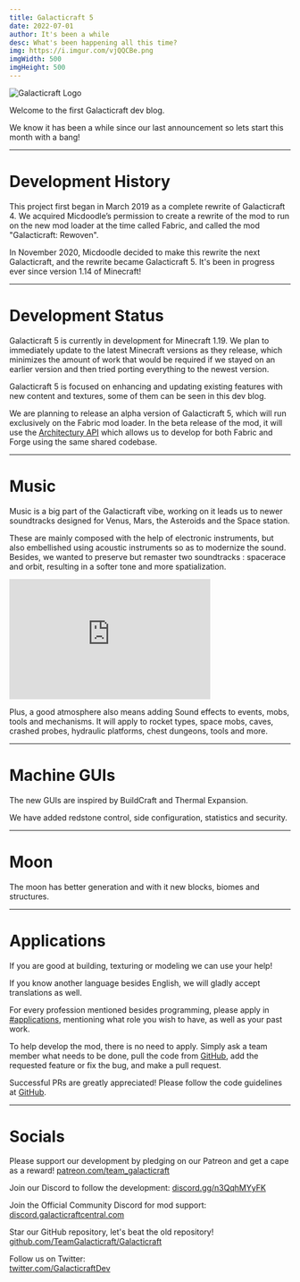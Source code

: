 ```yaml
---
title: Galacticraft 5
date: 2022-07-01
author: It's been a while
desc: What's been happening all this time?
img: https://i.imgur.com/vjQQCBe.png
imgWidth: 500
imgHeight: 500
---
```

[//]: # (	BELOW IS THE GALACTICRAFT LOGO	)
![Galacticraft Logo](https://i.imgur.com/io5EaQo.png)

Welcome to the first Galacticraft dev blog.

We know it has been a while since our last announcement so lets start this month with a bang! 

---

# Development History

This project first began in March 2019 as a complete rewrite of Galacticraft 4. We acquired Micdoodle’s permission to create a rewrite of the mod to run on the new mod loader at the time called Fabric, and called the mod "Galacticraft: Rewoven".

In November 2020, Micdoodle decided to make this rewrite the next Galacticraft, and the rewrite became Galacticraft 5. It's been in progress ever since version 1.14 of Minecraft!

---

# Development Status

Galacticraft 5 is currently in development for Minecraft 1.19. We plan to immediately update to the latest Minecraft versions as they release, which minimizes the amount of work that would be required if we stayed on an earlier version and then tried porting everything to the newest version.

Galacticraft 5 is focused on enhancing and updating existing features with new content and textures, some of them can be seen in this dev blog.

We are planning to release an alpha version of Galacticraft 5, which will run exclusively on the Fabric mod loader. In the beta release of the mod, it will use the [Architectury API](https://github.com/architectury) which allows us to develop for both Fabric and Forge using the same shared codebase.

---

# Music

Music is a big part of the Galacticraft vibe, working on it leads us to newer soundtracks designed for Venus, Mars, the Asteroids and the Space station.

These are mainly composed with the help of electronic instruments, but also embellished using acoustic instruments so as to modernize the sound. Besides, we wanted to preserve but remaster two soundtracks : spacerace and orbit, resulting in a softer tone and more spatialization.

<iframe width="360" height="215" src="https://www.youtube-nocookie.com/embed/gg1FVRyKTB8?rel=0&amp;modestbranding=1" title="YouTube video player" frameborder="0" allow="accelerometer; autoplay; clipboard-write; encrypted-media; gyroscope; picture-in-picture" allowfullscreen></iframe>

Plus, a good atmosphere also means adding Sound effects to events, mobs, tools and mechanisms. It will apply to rocket types, space mobs, caves, crashed probes, hydraulic platforms, chest dungeons, tools and more.

---

# Machine GUIs

The new GUIs are inspired by BuildCraft and Thermal Expansion. 

We have added redstone control, side configuration, statistics and security.

<blockquote class="imgur-embed-pub" lang="en" data-id="a/r0KuFN6" data-context="false" width="20" ><a href="//imgur.com/a/r0KuFN6"></a></blockquote><script async src="//s.imgur.com/min/embed.js" charset="utf-8"></script>

---

# Moon

The moon has better generation and with it new blocks, biomes and structures.

<blockquote class="imgur-embed-pub" lang="en" data-id="a/0ZgSjNY" data-context="false" width="20" ><a href="//imgur.com/a/0ZgSjNY"></a></blockquote><script async src="//s.imgur.com/min/embed.js" charset="utf-8"></script>

---

# Applications

If you are good at building, texturing or modeling we can use your help!

If you know another language besides English, we will gladly accept translations as well.

For every profession mentioned besides programming, please apply in [#applications](https://discord.com/channels/775251052517523467/803336019687768124), mentioning what role you wish to have, as well as your past work.

To help develop the mod, there is no need to apply. Simply ask a team member what needs to be done, pull the code from [GitHub](https://github.com/TeamGalacticraft/Galacticraft), add the requested feature or fix the bug, and make a pull request.

Successful PRs are greatly appreciated! Please follow the code guidelines at [GitHub](https://github.com/TeamGalacticraft/Galacticraft/blob/main/.github/CONTRIBUTING.md).

---

# Socials

Please support our development by pledging on our Patreon and get a cape as a reward!
[patreon.com/team_galacticraft](https://www.patreon.com/team_galacticraft)

Join our Discord to follow the development:
[discord.gg/n3QqhMYyFK](https://discord.gg/n3QqhMYyFK)

Join the Official Community Discord for mod support:<br>
[discord.galacticraftcentral.com](http://discord.galacticraftcentral.com/)

Star our GitHub repository, let's beat the old repository!
[github.com/TeamGalacticraft/Galacticraft](https://github.com/TeamGalacticraft/Galacticraft)

Follow us on Twitter:<br>
[twitter.com/GalacticraftDev](https://twitter.com/GalacticraftDev)

